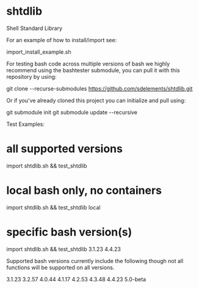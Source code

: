 # shtdlib
Shell Standard Library

For an example of how to install/import see:

import_install_example.sh


For testing bash code across multiple versions of bash we highly recommend
using the bashtester submodule, you can pull it with this repository by using:

git clone --recurse-submodules https://github.com/sdelements/shtdlib.git

Or if you've already cloned this project you can initialize and pull using:

git submodule init
git submodule update --recursive


Test Examples:

# all supported versions
import shtdlib.sh && test_shtdlib

# local bash only, no containers
import shtdlib.sh && test_shtdlib local

# specific bash version(s)
import shtdlib.sh && test_shtdlib 3.1.23 4.4.23


Supported bash versions currently include the following though not all
functions will be supported on all versions.

3.1.23
3.2.57
4.0.44
4.1.17
4.2.53
4.3.48
4.4.23
5.0-beta
